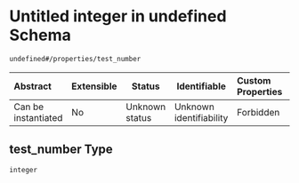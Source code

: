 # Untitled integer in undefined Schema

```txt
undefined#/properties/test_number
```




| Abstract            | Extensible | Status         | Identifiable            | Custom Properties | Additional Properties | Access Restrictions | Defined In                                                                                          |
| :------------------ | ---------- | -------------- | ----------------------- | :---------------- | --------------------- | ------------------- | --------------------------------------------------------------------------------------------------- |
| Can be instantiated | No         | Unknown status | Unknown identifiability | Forbidden         | Allowed               | none                | [session_start.schema.json\*](../../../spec/0.0.1/session_start.schema.json "open original schema") |

## test_number Type

`integer`
